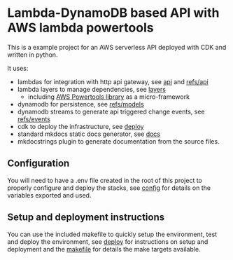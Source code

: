 
#  Lambda-DynamoDB based API with AWS lambda powertools

This is a example project for an AWS serverless API deployed with CDK and written in python.

It uses:

- lambdas for integration with http api gateway, see [api](api.md) and [refs/api](refs/api.md)
- lambda layers to manage dependencies, see [layers](layers.md)
  - including [AWS Powertools library](https://awslabs.github.io/aws-lambda-powertools-python/) as a micro-framework
- dynamodb for persistence, see [refs/models](refs/models.md)
- dynamodb streams to generate api triggered change events, see [refs/events](refs/events.md)
- cdk to deploy the infrastructure, see [deploy](deploy.md)
- standard mkdocs static docs generator, see [docs](docs.md)
- mkdocstrings plugin to generate documentation from the source files. 

## Configuration

You will need to have a .env file created in the root of this project to properly configure and deploy the stacks, see [config](dotenv.md) for details on the variables exported and used. 

## Setup and deployment instructions

You can use the included makefile to quickly setup the environment, test and deploy the environment, see [deploy](deploy.md) for instructions on setup and deployment and the [makefile](makefile.md) for details the make targets available. 